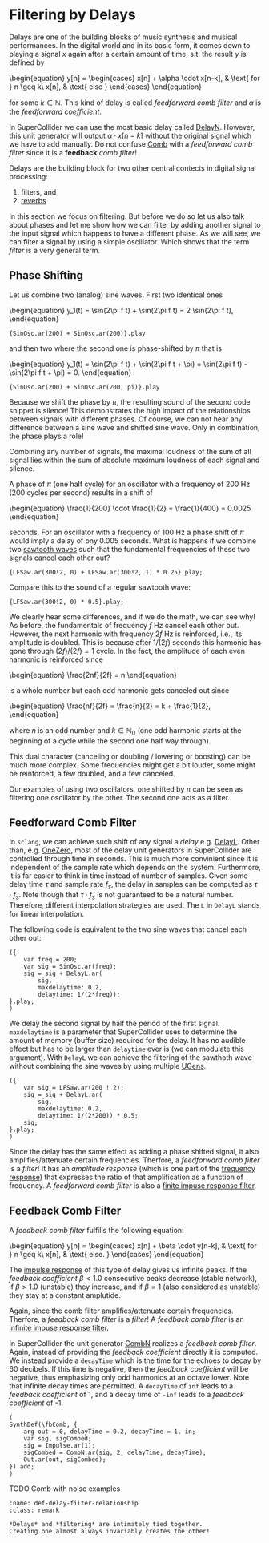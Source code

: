 # Filtering by Delays

Delays are one of the building blocks of music synthesis and musical performances.
In the digital world and in its basic form, it comes down to playing a signal $x$ again after a certain amount of time, s.t. the result $y$ is defined by

\begin{equation}
y[n] = \begin{cases} x[n] + \alpha \cdot x[n-k], & \text{ for } n \geq k\\ x[n], & \text{ else } \end{cases}
\end{equation}

for some $k \in \mathbb{N}$.
This kind of delay is called *feedforward comb filter* and $\alpha$ is the *feedforward coefficient*.

In SuperCollider we can use the most basic delay called [DelayN](https://doc.sccode.org/Classes/DelayN.html).
However, this unit generator will output $\alpha \cdot x[n-k]$ without the original signal which we have to add manually. 
Do not confuse [Comb](https://doc.sccode.org/Classes/Comb.html) with a *feedforward comb filter* since it is a **feedback** *comb filter*!

Delays are the building block for two other central contects in digital signal processing:

1. filters, and 
2. [reverbs](sec-reverb)

In this section we focus on filtering.
But before we do so let us also talk about phases and let me show how we can filter by adding another signal to the input signal which happens to have a different phase.
As we will see, we can filter a signal by using a simple oscillator.
Which shows that the term *filter* is a very general term.

## Phase Shifting

Let us combine two (analog) sine waves.
First two identical ones

\begin{equation}
y_1(t) = \sin(2\pi f t) + \sin(2\pi f t) = 2 \sin(2\pi f t),
\end{equation}

```isc
{SinOsc.ar(200) + SinOsc.ar(200)}.play
```

and then two where the second one is phase-shifted by $\pi$ that is

\begin{equation}
y_1(t) = \sin(2\pi f t) + \sin(2\pi f t + \pi) = \sin(2\pi f t) - \sin(2\pi f t + \pi) = 0.
\end{equation}

```isc
{SinOsc.ar(200) + SinOsc.ar(200, pi)}.play
```

Because we shift the phase by $\pi$, the resulting sound of the second code snippet is silence!
This demonstrates the high impact of the relationships between signals with different phases.
Of course, we can not hear any difference between a sine wave and shifted sine wave.
Only in combination, the phase plays a role!

Combining any number of signals, the maximal loudness of the sum of all signal lies within the sum of absolute maximum loudness of each signal and silence.

A phase of $\pi$ (one half cycle) for an oscillator with a frequency of $200$ Hz ($200$ cycles per second) results in a shift of 

\begin{equation}
\frac{1}{200} \cdot \frac{1}{2} = \frac{1}{400} = 0.0025
\end{equation}

seconds. 
For an oscillator with a frequency of $100$ Hz a phase shift of $\pi$ would imply a delay of ony $0.005$ seconds.
What is happens if we combine two [sawtooth waves](sec-sawtooth-wave) such that the fundamental frequencies of these two signals cancel each other out?

```isc
{LFSaw.ar(300!2, 0) + LFSaw.ar(300!2, 1) * 0.25}.play;
```

Compare this to the sound of a regular sawtooth wave:

```isc
{LFSaw.ar(300!2, 0) * 0.5}.play;
```

We clearly hear some differences, and if we do the math, we can see why!
As before, the fundamentals of frequency $f$ Hz cancel each other out.
However, the next harmonic with frequency $2f$ Hz is reinforced, i.e., its amplitude is doubled.
This is because after $1/(2f)$ seconds this harmonic has gone through $(2f)/(2f) = 1$ cycle.
In the fact, the amplitude of each even harmonic is reinforced since

\begin{equation}
\frac{2nf}{2f} = n 
\end{equation}

is a whole number but each odd harmonic gets canceled out since

\begin{equation}
\frac{nf}{2f} = \frac{n}{2} = k + \frac{1}{2},
\end{equation}

where $n$ is an odd number and $k \in \mathbb{N}_0$ (one odd harmonic starts at the beginning of a cycle while the second one half way through).

This dual character (canceling or doubling / lowering or boosting) can be much more complex.
Some frequencies might get a bit louder, some might be reinforced, a few doubled, and a few canceled.

Our examples of using two oscillators, one shifted by $\pi$ can be seen as filtering one oscillator by the other.
The second one acts as a filter.

## Feedforward Comb Filter

In ``sclang``, we can achieve such shift of any signal a *delay* e.g. [DelayL](https://doc.sccode.org/Classes/DelayL.html).
Other than, e.g. [OneZero](sec-onezero), most of the delay unit generators in SuperCollider are controlled through time in seconds.
This is much more convinient since it is independent of the sample rate which depends on the system.
Furthermore, it is far easier to think in time instead of number of samples.
Given some delay time $\tau$ and sample rate $f_s$, the delay in samples can be computed as $\tau \cdot f_s$. Note though that $\tau \cdot f_s$ is not guaranteed to be a natural number.
Therefore, different interpolation strategies are used.
The ``L`` in ``DelayL`` stands for linear interpolation.

The following code is equivalent to the two sine waves that cancel each other out:

```isc
({
    var freq = 200;
    var sig = SinOsc.ar(freq);
    sig = sig + DelayL.ar(
        sig, 
        maxdelaytime: 0.2, 
        delaytime: 1/(2*freq));
}.play;
)
```

We delay the second signal by half the period of the first signal.
``maxdelaytime`` is a parameter that SuperCollider uses to determine the amount of memory (buffer size) required for the delay.
It has no audible effect but has to be larger than ``delaytime`` ever is (we can modulate this argument).
With ``DelayL`` we can achieve the filtering of the sawthoth wave without combining the sine waves by using multiple [UGens](def-ugen).

```isc
({
    var sig = LFSaw.ar(200 ! 2);
    sig = sig + DelayL.ar(
        sig, 
        maxdelaytime: 0.2, 
        delaytime: 1/(2*200)) * 0.5;
    sig;
}.play;
)
```

Since the delay has the same effect as adding a phase shifted signal, it also amplifies/attenuate certain frequencies.
Therfore, a *feedforward comb filter* is a *filter*!
It has an *amplitude response* (which is one part of the [frequency response](sec-frequency-response)) that expresses the ratio of that amplification as a function of frequency.
A *feedforward comb filter* is also a [finite impuse response filter](def-fir-filter).

## Feedback Comb Filter

A *feedback comb filter* fulfills the following equation:

\begin{equation}
y[n] = \begin{cases} x[n] + \beta \cdot y[n-k], & \text{ for } n \geq k\\ x[n], & \text{ else. } \end{cases}
\end{equation}

The [impulse response](sec-impulse-response) of this type of delay gives us infinite peaks.
If the *feedback coefficient* $\beta < 1.0$ consecutive peaks decrease (stable network), if $\beta > 1.0$ (unstable) they increase, and if $\beta = 1$ (also considered as unstable) they stay at a constant amplutide.

Again, since the comb filter amplifies/attenuate certain frequencies.
Therfore, a *feedback comb filter* is a *filter*!
A *feedback comb filter* is an [infinite impuse response filter](def-iir-filter).

In SuperCollider the unit generator [CombN](https://doc.sccode.org/Classes/CombN.html) realizes a *feedback comb filter*.
Again, instead of providing the *feedback coefficient* directly it is computed.
We instead provide a ``decayTime`` which is the time for the echoes to decay by 60 decibels.
If this time is negative, then the *feedback coefficient* will be negative, thus emphasizing only odd harmonics at an octave lower.
Note that infinite decay times are permitted. 
A ``decayTime`` of ``inf`` leads to a *feedback coefficient* of 1, and a decay time of ``-inf`` leads to a *feedback coefficient* of -1.

```isc
(
SynthDef(\fbComb, {
    arg out = 0, delayTime = 0.2, decayTime = 1, in;
    var sig, sigCombed;
    sig = Impulse.ar(1);
    sigCombed = CombN.ar(sig, 2, delayTime, decayTime);
    Out.ar(out, sigCombed);
}).add;
)
```

TODO Comb with noise examples

```{admonition} Relation between Filters and Delay
:name: def-delay-filter-relationship
:class: remark

*Delays* and *filtering* are intimately tied together.
Creating one almost always invariably creates the other!
```